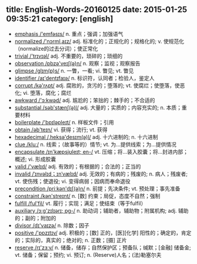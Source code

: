 title: English-Words-20160125
date: 2015-01-25 09:35:21
category: [english]
---

+ [emphasis /'emfəsɪs/](#v) n. 重点；强调；加强语气
+ [normalized /'nɔrml,aɪz/](#v) adj. 标准化的；正规化的；规格化的; v. 使规范化（normalize的过去分词）；使正常化
+ [trivial /'trɪvɪəl/](#v) adj. 不重要的，琐碎的；琐细的
+ [observation /ɒbzə'veɪʃ(ə)n/](#v) n. 观察；监视；观察报告
+ [glimpse /glɪm(p)s/](#v) n. 一瞥，一看; vi. 瞥见; vt. 瞥见
+ [identifier /aɪ'dentɪfaɪə/](#v) n. 标识符，认同者；检验人，鉴定人
+ [corrupt /kə'rʌpt/](#v) adj. 腐败的，贪污的；堕落的; vt. 使腐烂；使堕落，使恶化; vi. 堕落，腐化；腐烂
+ [awkward /'ɔːkwəd/](#v) adj. 尴尬的；笨拙的；棘手的；不合适的
+ [substantial /səb'stænʃ(ə)l/](#v) adj. 大量的；实质的；内容充实的; n. 本质；重要材料
+ [boilerplate /'bɒɪləpleɪt/](#v) n. 样板文件；引用
+ [obtain /əb'teɪn/](#v) vi. 获得；流行; vt. 获得
+ [hexadecimal /,heksə'desɪm(ə)l/](#v) adj. 十六进制的; n. 十六进制
+ [clue /kluː/](#v) n. 线索；（故事等的）情节; vt. 为…提供线索；为…提供情况
+ [encapsulate /ɪn'kæpsjʊleɪt; en-/](#v) vt. 压缩；将…装入胶囊；将…封进内部；概述; vi. 形成胶囊
+ [valid /'vælɪd/](#v) adj. 有效的；有根据的；合法的；正当的
+ [invalid /ˈɪnvəlɪd；ɪnˈvælɪd/](#v) adj. 无效的；有病的；残废的; n. 病人；残废者; vt. 使伤残；使退役; vi. 变得病弱；因病而奉命退役
+ [precondition /priːkən'dɪʃ(ə)n/](#v) n. 前提；先决条件; vt. 预处理；事先准备
+ [constraint /kən'streɪnt/](#v) n. [数] 约束；局促，态度不自然；强制
+ [fulfill /ful'fil/](#v) vt. 履行；实现；满足；使结束（等于fulfil）
+ [auxiliary /ɔːg'zɪlɪərɪ; ɒg-/](#v) n. 助动词；辅助者，辅助物；附属机构; adj. 辅助的；副的；附加的
+ [divisor /dɪ'vaɪzə/](#v) n. 除数；因子
+ [positive /'pɒzɪtɪv/](#v) adj. 积极的；[数] 正的，[医][化学] 阳性的；确定的，肯定的；实际的，真实的；绝对的; n. 正数；[摄] 正片
+ [reserve /rɪ'zɜːv/](#v) n. 储备，储存；自然保护区；预备队；缄默；[金融] 储备金; vt. 储备；保留；预约; vi. 预订; n. (Reserve)人名；(法)勒塞尔夫

